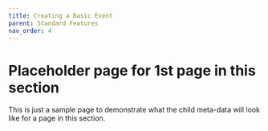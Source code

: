 ```yaml
---
title: Creating a Basic Event
parent: Standard Features
nav_order: 4
---
```


# Placeholder page for 1st page in this section

This is just a sample page to demonstrate what the child meta-data will look like
for a page in this section.

